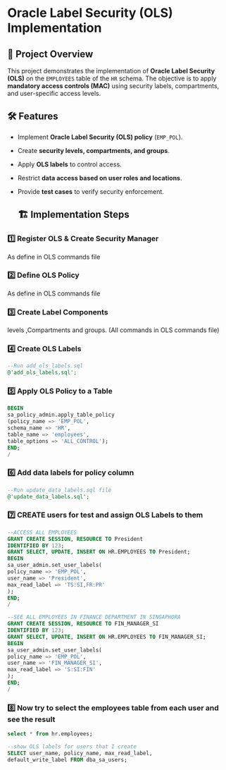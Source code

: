 # Oracle Label Security (OLS) Implementation

## 📌 Project Overview
This project demonstrates the implementation of **Oracle Label Security (OLS)** on the `EMPLOYEES` table of the `HR` schema. The objective is to apply **mandatory access controls (MAC)** using security labels, compartments, and user-specific access levels.

## 🛠 Features
- Implement **Oracle Label Security (OLS) policy** (`EMP_POL`).
- Create **security levels, compartments, and groups**.
- Apply **OLS labels** to control access.
- Restrict **data access based on user roles and locations**.
- Provide **test cases** to verify security enforcement.


  ## 🏗 Implementation Steps
### 1️⃣ Register OLS & Create Security Manager
As define in OLS commands file

### 2️⃣ Define OLS Policy
As define in OLS commands file

### 3️⃣ Create Label Components 
levels ,Compartments and groups. (All commands in OLS commands file)

### 4️⃣ Create OLS Labels 
```sql
--Run add_ols_labels.sql
@'add_ols_labels.sql';
```
### 5️⃣ Apply OLS Policy to a Table
```sql
BEGIN  
sa_policy_admin.apply_table_policy  
(policy_name => 'EMP_POL',  
schema_name => 'HR',  
table_name => 'employees',  
table_options => 'ALL_CONTROL');  
END;  
/  
```
### 6️⃣ Add data labels for policy column
```sql
--Run update_data_labels.sql file
@'update_data_labels.sql';
```
### 7️⃣ CREATE users for test and assign OLS Labels to them
```sql
--ACCESS ALL EMPLOYEES 
GRANT CREATE SESSION, RESOURCE TO President   
IDENTIFIED BY 123;  
GRANT SELECT, UPDATE, INSERT ON HR.EMPLOYEES TO President; 
BEGIN  
sa_user_admin.set_user_labels(  
policy_name => 'EMP_POL',  
user_name => 'President',  
max_read_label => 'TS:SI,FR:PR' 
);  
END;  
/

--SEE ALL EMPLOYEES IN FINANCE DEPARTMENT IN SINGAPHORA 
GRANT CREATE SESSION, RESOURCE TO FIN_MANAGER_SI 
IDENTIFIED BY 123;  
GRANT SELECT, UPDATE, INSERT ON HR.EMPLOYEES TO FIN_MANAGER_SI; 
BEGIN  
sa_user_admin.set_user_labels(  
policy_name => 'EMP_POL',  
user_name => 'FIN_MANAGER_SI',  
max_read_label => 'S:SI:FIN' 
);  
END;  
/
```

### 8️⃣ Now try to select the employees table from each user and see the result
```sql
select * from hr.employees;

--show OLS labels for users that I create
SELECT user_name, policy_name, max_read_label, 
default_write_label FROM dba_sa_users;
```
  



